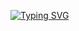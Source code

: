 [![Typing SVG](https://readme-typing-svg.herokuapp.com?size=32&vCenter=true&width=760&lines=Clothing+Shop+Template)](https://git.io/typing-svg)
